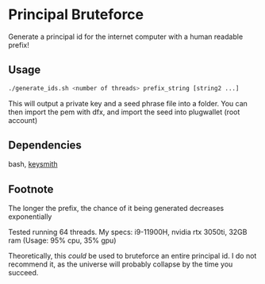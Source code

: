 # Principal Bruteforce

Generate a principal id for the internet computer with a human readable prefix! 

## Usage

```sh
./generate_ids.sh <number of threads> prefix_string [string2 ...]
```

This will output a private key and a seed phrase file into a folder. You can then import the pem with dfx, and import the seed into plugwallet (root account)

## Dependencies

bash, [keysmith](https://github.com/dfinity/keysmith)

## Footnote

The longer the prefix, the chance of it being generated decreases exponentially

Tested running 64 threads. My specs: i9-11900H, nvidia rtx 3050ti, 32GB ram (Usage: 95% cpu, 35% gpu)

Theoretically, this *could* be used to bruteforce an entire principal id. I do not recommend it, as the universe will probably collapse by the time you succeed.
